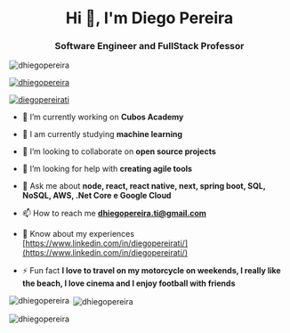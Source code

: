 <h1 align="center">Hi 👋, I'm Diego Pereira</h1>
<h3 align="center">Software Engineer and FullStack Professor</h3>

<p align="left"> <img src="https://komarev.com/ghpvc/?username=dhiegopereira&label=Profile%20views&color=0e75b6&style=flat" alt="dhiegopereira" /> </p>

<p align="left"> <a href="https://github.com/ryo-ma/github-profile-trophy"><img src="https://github-profile-trophy.vercel.app/?username=dhiegopereira" alt="dhiegopereira" /></a> </p>

<p align="left"> <a href="https://twitter.com/diegopereirati" target="blank"><img src="https://img.shields.io/twitter/follow/diegopereirati?logo=twitter&style=for-the-badge" alt="diegopereirati" /></a> </p>

- 🔭 I’m currently working on **Cubos Academy**

- 🌱 I am currently studying **machine learning**

- 👯 I’m looking to collaborate on **open source projects**

- 🤝 I’m looking for help with **creating agile tools**

- 💬 Ask me about **node, react, react native, next, spring boot, SQL, NoSQL, AWS, .Net Core e Google Cloud**

- 📫 How to reach me **dhiegopereira.ti@gmail.com**

- 📄 Know about my experiences [https://www.linkedin.com/in/diegopereirati/](https://www.linkedin.com/in/diegopereirati/)

- ⚡ Fun fact **I love to travel on my motorcycle on weekends, I really like the beach, I love cinema and I enjoy football with friends**


<p><img align="left" src="https://github-readme-stats.vercel.app/api/top-langs?username=dhiegopereira&show_icons=true&locale=en&layout=compact" alt="dhiegopereira" /></p>

<p>&nbsp;<img align="center" src="https://github-readme-stats.vercel.app/api?username=dhiegopereira&show_icons=true&locale=en" alt="dhiegopereira" /></p>

<p><img align="center" src="https://github-readme-streak-stats.herokuapp.com/?user=dhiegopereira&" alt="dhiegopereira" /></p>
